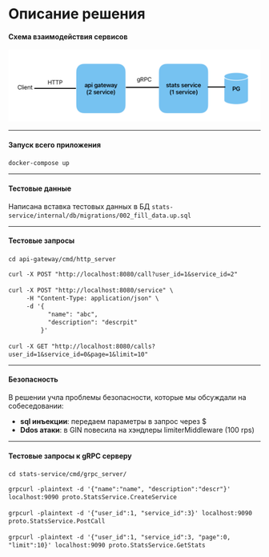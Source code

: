 # Описание решения


#### Схема взаимодействия сервисов

![alt text](image.png)

---
####  Запуск всего приложения 
```docker-compose up```

---
#### Тестовые данные

Написана вставка тестовых данных в БД 
```stats-service/internal/db/migrations/002_fill_data.up.sql```

---
#### Тестовыe запросы

```cd api-gateway/cmd/http_server```

```
curl -X POST "http://localhost:8080/call?user_id=1&service_id=2"

curl -X POST "http://localhost:8080/service" \
     -H "Content-Type: application/json" \
     -d '{
           "name": "abc",
           "description": "descrpit"
         }' 

curl -X GET "http://localhost:8080/calls?user_id=1&service_id=0&page=1&limit=10"
```



---
#### Безопасность

В решении учла проблемы безопасности, которые мы обсуждали на собеседовании:
 - **sql инъекции**: передаем параметры в запрос через $
 - **Ddos атаки**: в GIN повесила на хэндлеры limiterMiddleware (100 rps)


---
#### Тестовыe запросы к gRPC серверу
```cd stats-service/cmd/grpc_server/```

```
grpcurl -plaintext -d '{"name":"name", "description":"descr"}' localhost:9090 proto.StatsService.CreateService

grpcurl -plaintext -d '{"user_id":1, "service_id":3}' localhost:9090 proto.StatsService.PostCall

grpcurl -plaintext -d '{"user_id":1, "service_id":3, "page":0, "limit":10}' localhost:9090 proto.StatsService.GetStats
```